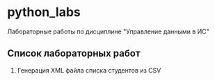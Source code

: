 # python_labs
Лабораторные работы по дисциплине "Управление данными в ИС"

## Список лабораторных работ

1. Генерация XML файла списка студентов из CSV